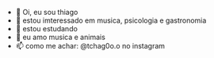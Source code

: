 - 👋 Oi, eu sou thiago
- 👀 estou imteressado em musica, psicologia e gastronomia
- 🌱 estou estudando 
- 💞️ eu amo musica e animais
- 📫 como me achar: @tchag0o.o no instagram

<!---
Thiago-almeida2005/Thiago-almeida2005 is a ✨ special ✨ repository because its `README.md` (this file) appears on your GitHub profile.
You can click the Preview link to take a look at your changes.
--->
